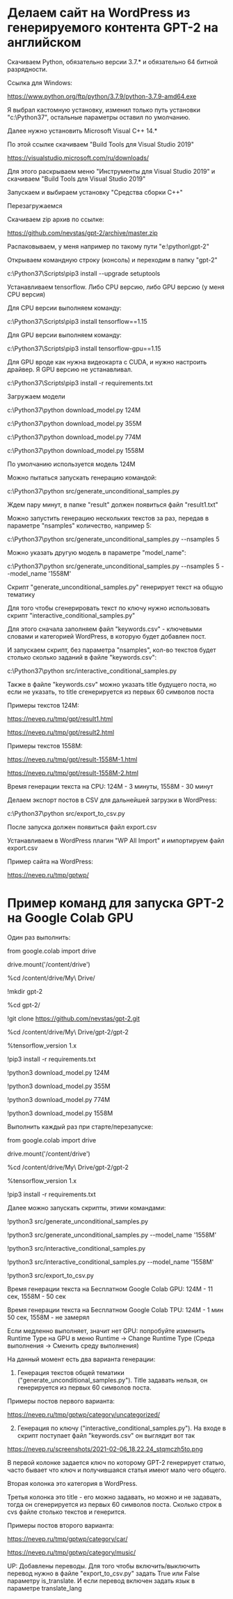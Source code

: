 # Делаем сайт на WordPress из генерируемого контента GPT-2 на английском

Скачиваем Python, обязательно версии 3.7.* и обязательно 64 битной разрядности.

Ссылка для Windows:

https://www.python.org/ftp/python/3.7.9/python-3.7.9-amd64.exe

Я выбрал кастомную установку, изменил только путь установки "c:\Python37\", остальные параметры оставил по умолчанию.

Далее нужно установить Microsoft Visual C++ 14.*

По этой ссылке скачиваем "Build Tools для Visual Studio 2019"

https://visualstudio.microsoft.com/ru/downloads/

Для этого раскрываем меню "Инструменты для Visual Studio 2019" и скачиваем "Build Tools для Visual Studio 2019"

Запускаем и выбираем установку "Средства сборки C++"

Перезагружаемся

Скачиваем zip архив по ссылке:

https://github.com/nevstas/gpt-2/archive/master.zip

Распаковываем, у меня например по такому пути "e:\python\gpt-2\"

Открываем командную строку (консоль) и переходим в папку "gpt-2"

c:\Python37\Scripts\pip3 install --upgrade setuptools

Устанавливаем tensorflow. Либо CPU версию, либо GPU версию (у меня CPU версия)

Для CPU версии выполняем команду:

c:\Python37\Scripts\pip3 install tensorflow==1.15

Для GPU версии выполняем команду:

c:\Python37\Scripts\pip3 install tensorflow-gpu==1.15

Для GPU вроде как нужна видеокарта с CUDA, и нужно настроить драйвер. Я GPU версию не устанавливал.

c:\Python37\Scripts\pip3 install -r requirements.txt

Загружаем модели

c:\Python37\python download_model.py 124M

c:\Python37\python download_model.py 355M

c:\Python37\python download_model.py 774M

c:\Python37\python download_model.py 1558M

По умолчанию используется модель 124M

Можно пытаться запускать генерацию командой:

c:\Python37\python src/generate_unconditional_samples.py

Ждем пару минут, в папке "result" должен появиться файл "result1.txt"

Можно запустить генерацию нескольких текстов за раз, передав в параметре "nsamples" количество, например 5:

c:\Python37\python src/generate_unconditional_samples.py --nsamples 5

Можно указать другую модель в параметре "model_name":

c:\Python37\python src/generate_unconditional_samples.py --nsamples 5 --model_name '1558M'

Скрипт "generate_unconditional_samples.py" генерирует текст на общую тематику

Для того чтобы сгенерировать текст по ключу нужно использовать скрипт "interactive_conditional_samples.py"

Для этого сначала заполняем файл "keywords.csv" - ключевыми словами и категорией WordPress, в которую будет добавлен пост.

И запускаем скрипт, без параметра "nsamples", кол-во текстов будет столько сколько заданий в файле "keywords.csv":

c:\Python37\python src/interactive_conditional_samples.py

Также в файле "keywords.csv" можно указать title будущего поста, но если не указать, то title сгенерируется из первых 60 символов поста

Примеры текстов 124M:

https://nevep.ru/tmp/gpt/result1.html

https://nevep.ru/tmp/gpt/result2.html

Примеры текстов 1558M:

https://nevep.ru/tmp/gpt/result-1558M-1.html

https://nevep.ru/tmp/gpt/result-1558M-2.html

Время генерации текста на CPU: 124M - 3 минуты, 1558M - 30 минут

Делаем экспорт постов в CSV для дальнейшей загрузки в WordPress:

c:\Python37\python src/export_to_csv.py

После запуска должен появиться файл export.csv

Устанавливаем в WordPress плагин "WP All Import" и импортируем файл export.csv

Пример сайта на WordPress:

https://nevep.ru/tmp/gptwp/

# Пример команд для запуска GPT-2 на Google Colab GPU

Один раз выполнить:

from google.colab import drive

drive.mount('/content/drive') 

%cd /content/drive/My\ Drive/

!mkdir gpt-2

%cd gpt-2/

!git clone https://github.com/nevstas/gpt-2.git

%cd /content/drive/My\ Drive/gpt-2/gpt-2

%tensorflow_version 1.x

!pip3 install -r requirements.txt

!python3 download_model.py 124M

!python3 download_model.py 355M

!python3 download_model.py 774M

!python3 download_model.py 1558M

Выполнить каждый раз при старте/перезапуске:

from google.colab import drive

drive.mount('/content/drive') 

%cd /content/drive/My\ Drive/gpt-2/gpt-2

%tensorflow_version 1.x

!pip3 install -r requirements.txt

Далее можно запускать скрипты, этими командами:

!python3 src/generate_unconditional_samples.py

!python3 src/generate_unconditional_samples.py --model_name '1558M'

!python3 src/interactive_conditional_samples.py

!python3 src/interactive_conditional_samples.py --model_name '1558M'

!python3 src/export_to_csv.py

Время генерации текста на Бесплатном Google Colab GPU: 124M - 11 сек, 1558M - 50 сек

Время генерации текста на Бесплатном Google Colab TPU: 124M - 1 мин 50 сек, 1558M - не замерял

Если медленно выполняет, значит нет GPU: попробуйте изменить Runtime Type на GPU в меню Runtime → Change Runtime Type (Среда выполнения -> Сменить среду выполнения)

На данный момент есть два варианта генерации:

1) Генерация текстов общей тематики ("generate_unconditional_samples.py"). Title задавать нельзя, он генерируется из первых 60 символов поста.

Примеры постов первого варианта:

https://nevep.ru/tmp/gptwp/category/uncategorized/

2) Генерация по ключу ("interactive_conditional_samples.py"). На входе в скрипт поступает файл "keywords.csv" он выглядит вот так

https://nevep.ru/screenshots/2021-02-06_18.22.24_stqmczh5to.png

В первой колонке задается ключ по которому GPT-2 генерирует статью, часто бывает что ключ и получившаяся статья имеют мало чего общего. 

Вторая колонка это категория в WordPress. 

Третья колонка это title - его можно задавать, но можно и не задавать, тогда он сгенерируется из первых 60 символов поста. Сколько строк в cvs файле столько текстов и генерится.

Примеры постов второго варианта:

https://nevep.ru/tmp/gptwp/category/car/

https://nevep.ru/tmp/gptwp/category/music/

UP: Добавлены переводы. Для того чтобы включить/выключить перевод нужно в файле "export_to_csv.py" задать True или False параметру is_translate. И если перевод включен задать язык в параметре translate_lang